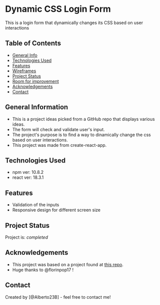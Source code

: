 # Dynamic CSS Login Form
This is a login form that dynamically changes its CSS based on user interactions

## Table of Contents
* [General Info](#general-information)
* [Technologies Used](#technologies-used)
* [Features](#features)
* [Wireframes](#wireframes)
* [Project Status](#project-status)
* [Room for improvement](#Room-for-improvement)
* [Acknowledgements](#acknowledgements)
* [Contact](#contact)



## General Information
- This is a project ideas picked from a GitHub repo that displays various ideas.
- The form will check and validate user's input.
- The project's purpose is to find a way to dinamically change the css based on user interactions.
- This project was made from create-react-app.


## Technologies Used
- npm ver: 10.8.2
- react ver: 18.3.1


## Features
- Validation of the inputs
- Responsive design for different screen size


## Project Status
Project is: _completed_


## Acknowledgements
- This project was based on a project found at [this repo](https://github.com/florinpop17/app-ideas/tree/master/Projects).
- Huge thanks to @florinpop17 !


## Contact
Created by [@Alberto23B] - feel free to contact me!
